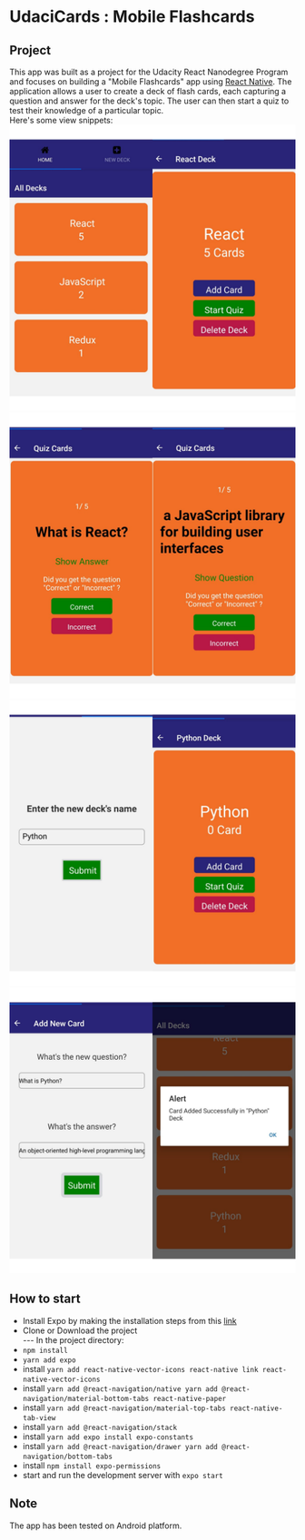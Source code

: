 # UdaciCards : Mobile Flashcards

## Project

This app was built as a project for the Udacity React Nanodegree Program and focuses on building a "Mobile Flashcards" app using [React Native](https://facebook.github.io/react-native/). The application allows a user to create a deck of flash cards, each capturing a question and answer for the deck's topic. The user can then start a quiz to test their knowledge of a particular topic.  
Here's some view snippets:
![Deck List](https://github.com/esraaosama8/UdaciCards/blob/master/utils/snippet1.jpeg)  
![Deck List](https://github.com/esraaosama8/UdaciCards/blob/master/utils/snippet2.jpeg)  
![Deck List](https://github.com/esraaosama8/UdaciCards/blob/master/utils/snippet3.jpeg)  
![Deck List](https://github.com/esraaosama8/UdaciCards/blob/master/utils/snippet4.jpeg)  

## How to start

* Install Expo by making the installation steps from this [link](https://docs.expo.io/get-started/installation/)
* Clone or Download the project  
--- In the project directory:
* `npm install`
* `yarn add expo`
* install `yarn add react-native-vector-icons react-native link react-native-vector-icons `
* install `yarn add @react-navigation/native yarn add @react-navigation/material-bottom-tabs react-native-paper `
* install `yarn add @react-navigation/material-top-tabs react-native-tab-view`
* install `yarn add @react-navigation/stack`
* install `yarn add expo install expo-constants`
* install `yarn add @react-navigation/drawer yarn add @react-navigation/bottom-tabs`
* install `npm install expo-permissions`
* start and run the development server with `expo start`

## Note
The app has been tested on Android platform.
